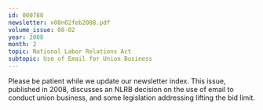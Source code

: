 ```yaml
---
id: 000788
newsletter: v08n02feb2008.pdf
volume_issue: 08-02
year: 2008
month: 2
topic: National Labor Relations Act
subtopic: Use of Email for Union Business
---
```


Please be patient while we update our newsletter index. This issue, published in 2008, discusses an NLRB decision on the use of email to conduct union business, and some legislation addressing lifting the bid limit.
